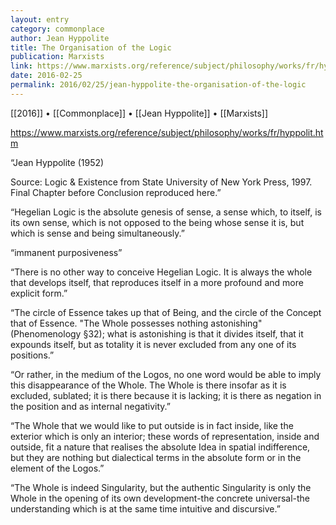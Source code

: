 ```yaml
---
layout: entry
category: commonplace
author: Jean Hyppolite
title: The Organisation of the Logic
publication: Marxists
link: https://www.marxists.org/reference/subject/philosophy/works/fr/hyppolit.htm
date: 2016-02-25
permalink: 2016/02/25/jean-hyppolite-the-organisation-of-the-logic
---
```


[[2016]] • [[Commonplace]] • [[Jean Hyppolite]] • [[Marxists]]

https://www.marxists.org/reference/subject/philosophy/works/fr/hyppolit.htm

“Jean Hyppolite (1952)

Source: Logic & Existence from State University of New York Press, 1997. Final Chapter before Conclusion reproduced here.”

“Hegelian Logic is the absolute genesis of sense, a sense which, to itself, is its own sense, which is not opposed to the being whose sense it is, but which is sense and being simultaneously.”

“immanent purposiveness”

“There is no other way to conceive Hegelian Logic. It is always the whole that develops itself, that reproduces itself in a more profound and more explicit form.”

“The circle of Essence takes up that of Being, and the circle of the Concept that of Essence. "The Whole possesses nothing astonishing" (Phenomenology §32); what is astonishing is that it divides itself, that it expounds itself, but as totality it is never excluded from any one of its positions.”

“Or rather, in the medium of the Logos, no one word would be able to imply this disappearance of the Whole. The Whole is there insofar as it is excluded, sublated; it is there because it is lacking; it is there as negation in the position and as internal negativity.”

“The Whole that we would like to put outside is in fact inside, like the exterior which is only an interior; these words of representation, inside and outside, fit a nature that realises the absolute Idea in spatial indifference, but they are nothing but dialectical terms in the absolute form or in the element of the Logos.”

“The Whole is indeed Singularity, but the authentic Singularity is only the Whole in the opening of its own development-the concrete universal-the understanding which is at the same time intuitive and discursive.”


